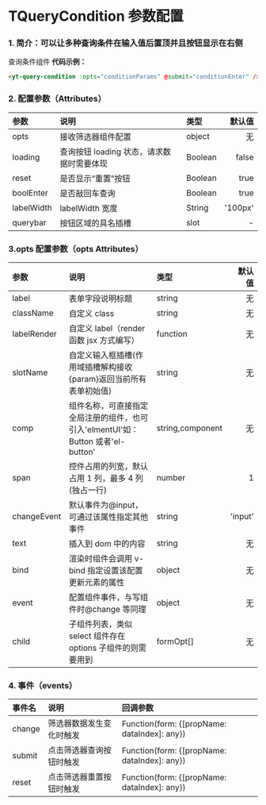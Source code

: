 # TQueryCondition 参数配置

### 1. 简介：可以让多种查询条件在输入值后置顶并且按钮显示在右侧

查询条件组件
**代码示例：**

```html
<yt-query-condition :opts="conditionParams" @submit="conditionEnter" />
```

### 2. 配置参数（Attributes）

| 参数         | 说明                        | 类型      |     默认值 |
| :--------- | :------------------------ | :------ | ------: |
| opts       | 接收筛选器组件配置                 | object  |       无 |
| loading    | 查询按钮 loading 状态，请求数据时需要体现 | Boolean |   false |
| reset      | 是否显示“重置”按钮                | Boolean |    true |
| boolEnter  | 是否敲回车查询                   | Boolean |    true |
| labelWidth | labelWidth 宽度             | String  | '100px' |
| querybar   | 按钮区域的具名插槽                 | slot    |       - |

### 3.opts 配置参数（opts Attributes）

| 参数          | 说明                                       | 类型               |     默认值 |
| :---------- | :--------------------------------------- | :--------------- | ------: |
| label       | 表单字段说明标题                                 | string           |       无 |
| className   | 自定义 class                                | string           |       无 |
| labelRender | 自定义 label（render 函数 jsx 方式编写）            | function         |       无 |
| slotName    | 自定义输入框插槽(作用域插槽解构接收{param}返回当前所有表单初始值)    | string           |       无 |
| comp        | 组件名称，可直接指定全局注册的组件，也可引入'elmentUI'如：Button 或者'el-button' | string,component |       无 |
| span        | 控件占用的列宽，默认占用 1 列，最多 4 列 (独占一行)           | number           |       1 |
| changeEvent | 默认事件为@input，可通过该属性指定其他事件                 | string           | 'input' |
| text        | 插入到 dom 中的内容                             | string           |       无 |
| bind        | 渲染时组件会调用 v-bind 指定设置该配置更新元素的属性           | object           |       无 |
| event       | 配置组件事件，与写组件时@change 等同理                  | object           |       无 |
| child       | 子组件列表，类似 select 组件存在 options 子组件的则需要用到   | formOpt[]        |       无 |

### 4. 事件（events）

| 事件名    | 说明           | 回调参数                                     |
| :----- | :----------- | :--------------------------------------- |
| change | 筛选器数据发生变化时触发 | Function(form: {[propName: dataIndex]: any}) |
| submit | 点击筛选器查询按钮时触发 | Function(form: {[propName: dataIndex]: any}) |
| reset  | 点击筛选器重置按钮时触发 | Function(form: {[propName: dataIndex]: any}) |
